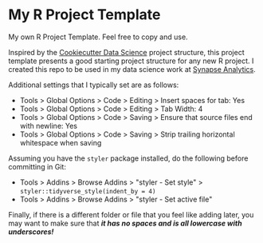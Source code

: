 # My R Project Template
My own R Project Template. Feel free to copy and use.

Inspired by the [Cookiecutter Data Science](https://drivendata.github.io/cookiecutter-data-science/) project
structure, this project template presents a good starting project structure for any new R
project. I created this repo to be used in my data science work at
[Synapse Analytics](https://www.synapse-analytics.io/).

Additional settings that I typically set are as follows:
* Tools > Global Options > Code > Editing > Insert spaces for tab: Yes
* Tools > Global Options > Code > Editing > Tab Width: 4
* Tools > Global Options > Code > Saving > Ensure that source files end with newline: Yes
* Tools > Global Options > Code > Saving > Strip trailing horizontal whitespace when saving

Assuming you have the `styler` package installed, do the following before committing in Git:
* Tools > Addins > Browse Addins > "styler - Set style" > `styler::tidyverse_style(indent_by = 4)`
* Tools > Addins > Browse Addins > "styler - Set active file"

Finally, if there is a different folder or file that you feel like adding later, you may
want to make sure that ***it has no spaces and is all lowercase with underscores!***
